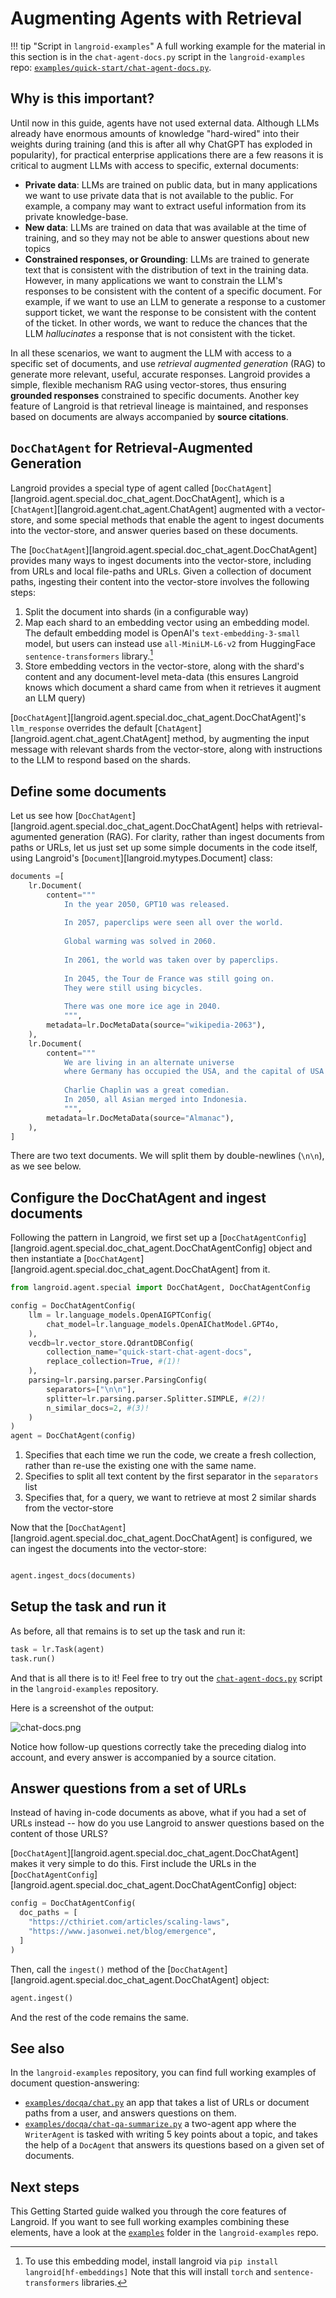 # Augmenting Agents with Retrieval

!!! tip "Script in `langroid-examples`"
    A full working example for the material in this section is
    in the `chat-agent-docs.py` script in the `langroid-examples` repo:
    [`examples/quick-start/chat-agent-docs.py`](https://github.com/langroid/langroid-examples/tree/main/examples/quick-start/chat-agent-docs.py).

## Why is this important?

Until now in this guide, agents have not used external data.
Although LLMs already have enormous amounts of knowledge "hard-wired"
into their weights during training (and this is after all why ChatGPT
has exploded in popularity), for practical enterprise applications
there are a few reasons it is critical to augment LLMs with access to
specific, external documents:

- **Private data**: LLMs are trained on public data, but in many applications
  we want to use private data that is not available to the public.
  For example, a company may want to extract useful information from its private
  knowledge-base.
- **New data**: LLMs are trained on data that was available at the time of training,
  and so they may not be able to answer questions about new topics
- **Constrained responses, or Grounding**: LLMs are trained to generate text that is
  consistent with the distribution of text in the training data.
  However, in many applications we want to constrain the LLM's responses
  to be consistent with the content of a specific document.
  For example, if we want to use an LLM to generate a response to a customer
  support ticket, we want the response to be consistent with the content of the ticket.
  In other words, we want to reduce the chances that the LLM _hallucinates_
  a response that is not consistent with the ticket.

In all these scenarios, we want to augment the LLM with access to a specific
set of documents, and use _retrieval augmented generation_ (RAG) to generate
more relevant, useful, accurate responses. Langroid provides a simple, flexible mechanism 
RAG using vector-stores, thus ensuring **grounded responses** constrained to 
specific documents. Another key feature of Langroid is that retrieval lineage 
is maintained, and responses based on documents are always accompanied by
**source citations**.

## `DocChatAgent` for Retrieval-Augmented Generation

Langroid provides a special type of agent called 
[`DocChatAgent`][langroid.agent.special.doc_chat_agent.DocChatAgent], which is a [`ChatAgent`][langroid.agent.chat_agent.ChatAgent]
augmented with a vector-store, and some special methods that enable the agent
to ingest documents into the vector-store, 
and answer queries based on these documents.

The [`DocChatAgent`][langroid.agent.special.doc_chat_agent.DocChatAgent] provides many ways to ingest documents into the vector-store,
including from URLs and local file-paths and URLs. Given a collection of document paths,
ingesting their content into the vector-store involves the following steps:

1. Split the document into shards (in a configurable way)
2. Map each shard to an embedding vector using an embedding model. The default
  embedding model is OpenAI's `text-embedding-3-small` model, but users can 
  instead use `all-MiniLM-L6-v2` from HuggingFace `sentence-transformers` library.[^1]
3. Store embedding vectors in the vector-store, along with the shard's content and 
  any document-level meta-data (this ensures Langroid knows which document a shard
  came from when it retrieves it augment an LLM query)

[^1]: To use this embedding model, install langroid via `pip install langroid[hf-embeddings]`
Note that this will install `torch` and `sentence-transformers` libraries.


[`DocChatAgent`][langroid.agent.special.doc_chat_agent.DocChatAgent]'s `llm_response` overrides the default [`ChatAgent`][langroid.agent.chat_agent.ChatAgent] method, 
by augmenting the input message with relevant shards from the vector-store,
along with instructions to the LLM to respond based on the shards.

## Define some documents

Let us see how [`DocChatAgent`][langroid.agent.special.doc_chat_agent.DocChatAgent] helps with retrieval-agumented generation (RAG).
For clarity, rather than ingest documents from paths or URLs,
let us just set up some simple documents in the code itself, 
using Langroid's [`Document`][langroid.mytypes.Document] class:

```py
documents =[
    lr.Document(
        content="""
            In the year 2050, GPT10 was released. 
            
            In 2057, paperclips were seen all over the world. 
            
            Global warming was solved in 2060. 
            
            In 2061, the world was taken over by paperclips.         
            
            In 2045, the Tour de France was still going on.
            They were still using bicycles. 
            
            There was one more ice age in 2040.
            """,
        metadata=lr.DocMetaData(source="wikipedia-2063"),
    ),
    lr.Document(
        content="""
            We are living in an alternate universe 
            where Germany has occupied the USA, and the capital of USA is Berlin.
            
            Charlie Chaplin was a great comedian.
            In 2050, all Asian merged into Indonesia.
            """,
        metadata=lr.DocMetaData(source="Almanac"),
    ),
]
```

There are two text documents. We will split them by double-newlines (`\n\n`),
as we see below.

## Configure the DocChatAgent and ingest documents

Following the pattern in Langroid, we first set up a [`DocChatAgentConfig`][langroid.agent.special.doc_chat_agent.DocChatAgentConfig] object
and then instantiate a [`DocChatAgent`][langroid.agent.special.doc_chat_agent.DocChatAgent] from it.

```py
from langroid.agent.special import DocChatAgent, DocChatAgentConfig

config = DocChatAgentConfig(
    llm = lr.language_models.OpenAIGPTConfig(
        chat_model=lr.language_models.OpenAIChatModel.GPT4o,
    ),
    vecdb=lr.vector_store.QdrantDBConfig(
        collection_name="quick-start-chat-agent-docs",
        replace_collection=True, #(1)!
    ),
    parsing=lr.parsing.parser.ParsingConfig(
        separators=["\n\n"],
        splitter=lr.parsing.parser.Splitter.SIMPLE, #(2)!
        n_similar_docs=2, #(3)!
    )
)
agent = DocChatAgent(config)
```

1. Specifies that each time we run the code, we create a fresh collection, 
rather than re-use the existing one with the same name.
2. Specifies to split all text content by the first separator in the `separators` list
3. Specifies that, for a query,
   we want to retrieve at most 2 similar shards from the vector-store

Now that the [`DocChatAgent`][langroid.agent.special.doc_chat_agent.DocChatAgent] is configured, we can ingest the documents 
into the vector-store:

```py

agent.ingest_docs(documents)
```

## Setup the task and run it

As before, all that remains is to set up the task and run it:

```py
task = lr.Task(agent)
task.run()
```

And that is all there is to it!
Feel free to try out the 
[`chat-agent-docs.py`](https://github.com/langroid/langroid-examples/blob/main/examples/quick-start/chat-agent-docs.py)
script in the
`langroid-examples` repository.

Here is a screenshot of the output:

![chat-docs.png](chat-docs.png)

Notice how follow-up questions correctly take the preceding dialog into account,
and every answer is accompanied by a source citation.

## Answer questions from a set of URLs

Instead of having in-code documents as above, what if you had a set of URLs
instead -- how do you use Langroid to answer questions based on the content 
of those URLS?

[`DocChatAgent`][langroid.agent.special.doc_chat_agent.DocChatAgent] makes it very simple to do this. 
First include the URLs in the [`DocChatAgentConfig`][langroid.agent.special.doc_chat_agent.DocChatAgentConfig] object:

```py
config = DocChatAgentConfig(
  doc_paths = [
    "https://cthiriet.com/articles/scaling-laws",
    "https://www.jasonwei.net/blog/emergence",
  ]
)
```

Then, call the `ingest()` method of the [`DocChatAgent`][langroid.agent.special.doc_chat_agent.DocChatAgent] object:

```py
agent.ingest()
```
And the rest of the code remains the same.

## See also
In the `langroid-examples` repository, you can find full working examples of
document question-answering:

- [`examples/docqa/chat.py`](https://github.com/langroid/langroid-examples/blob/main/examples/docqa/chat.py)
  an app that takes a list of URLs or document paths from a user, and answers questions on them.
- [`examples/docqa/chat-qa-summarize.py`](https://github.com/langroid/langroid-examples/blob/main/examples/docqa/chat-qa-summarize.py)
  a two-agent app where the `WriterAgent` is tasked with writing 5 key points about a topic, 
  and takes the help of a `DocAgent` that answers its questions based on a given set of documents.


## Next steps

This Getting Started guide walked you through the core features of Langroid.
If you want to see full working examples combining these elements, 
have a look at the 
[`examples`](https://github.com/langroid/langroid-examples/tree/main/examples)
folder in the `langroid-examples` repo. 



